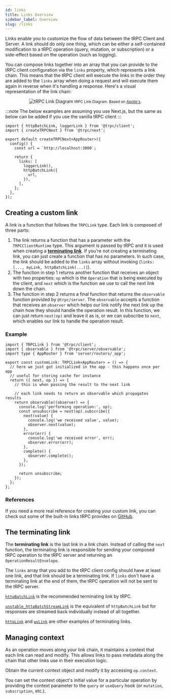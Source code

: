 ```yaml
---
id: links
title: Links Overview
sidebar_label: Overview
slug: /links
---
```


Links enable you to customize the flow of data between the tRPC Client and Server. A link should do only one thing, which can be either a self-contained modification to a tRPC operation (query, mutation, or subscription) or a side-effect based on the operation (such as logging).

You can compose links together into an array that you can provide to the tRPC client configuration via the `links` property, which represents a link chain. This means that the tRPC client will execute the links in the order they are added to the `links` array when doing a request and will execute them again in reverse when it's handling a response. Here's a visual representation of the link chain:

<div align="center" style={{marginBottom: '12px'}}>
  <img src="/img/links-diagram.svg" style={{background: 'white'}} alt="tRPC Link Diagram"/>
  <small>tRPC Link Diagram. Based on <a href="https://www.apollographql.com/docs/react/api/link/introduction/" target="_blank">Apollo's</a>.</small>
</div>

:::note
The below examples are assuming you use Next.js, but the same as below can be added if you use the vanilla tRPC client
:::

```tsx title='utils/trpc.ts'
import { httpBatchLink, loggerLink } from '@trpc/client';
import { createTRPCNext } from '@trpc/next';

export default createTRPCNext<AppRouter>({
  config() {
    const url = `http://localhost:3000`;

    return {
      links: [
        loggerLink(),
        httpBatchLink({
          url,
        }),
      ],
    };
  },
});
```

## Creating a custom link

A link is a function that follows the `TRPCLink` type. Each link is composed of three parts:

1. The link returns a function that has a parameter with the `TRPCClientRuntime` type. This argument is passed by tRPC and it is used when creating a [**terminating link**](#the-terminating-link). If you're not creating a terminating link, you can just create a function that has no parameters. In such case, the link should be added to the `links` array without invoking (`links: [..., myLink, httpBatchLink(...)]`).
2. The function in step 1 returns another function that receives an object with two properties: `op` which is the `Operation` that is being executed by the client, and `next` which is the function we use to call the next link down the chain.
3. The function in step 2 returns a final function that returns the `observable` function provided by `@trpc/server`. The `observable` accepts a function that receives an `observer` which helps our link notify the next link up the chain how they should handle the operation result. In this function, we can just return `next(op)` and leave it as is, or we can subscribe to `next`, which enables our link to handle the operation result.

### Example

```tsx title='utils/customLink.ts'
import { TRPCLink } from '@trpc/client';
import { observable } from '@trpc/server/observable';
import type { AppRouter } from 'server/routers/_app';

export const customLink: TRPCLink<AppRouter> = () => {
  // here we just got initialized in the app - this happens once per app
  // useful for storing cache for instance
  return ({ next, op }) => {
    // this is when passing the result to the next link

    // each link needs to return an observable which propagates results
    return observable((observer) => {
      console.log('performing operation:', op);
      const unsubscribe = next(op).subscribe({
        next(value) {
          console.log('we received value', value);
          observer.next(value);
        },
        error(err) {
          console.log('we received error', err);
          observer.error(err);
        },
        complete() {
          observer.complete();
        },
      });

      return unsubscribe;
    });
  };
};
```

### References

If you need a more real reference for creating your custom link, you can check out some of the built-in links tRPC provides on [GitHub](https://github.com/trpc/trpc/tree/main/packages/client/src/links).

## The terminating link

The **terminating link** is the last link in a link chain. Instead of calling the `next` function, the terminating link is responsible for sending your composed tRPC operation to the tRPC server and returning an `OperationResultEnvelope`.

The `links` array that you add to the tRPC client config should have at least one link, and that link should be a terminating link. If `links` don't have a terminating link at the end of them, the tRPC operation will not be sent to the tRPC server.

[`httpBatchLink`](./httpBatchLink.md) is the recommended terminating link by tRPC.

[`unstable_httpBatchStreamLink`](./httpBatchStreamLink.md) is the equivalent of `httpBatchLink` but for responses are streamed back individually instead of all together.

[`httpLink`](./httpLink.md) and [`wsLink`](./wsLink.md) are other examples of terminating links.

## Managing context

As an operation moves along your link chain, it maintains a context that each link can read and modify. This allows links to pass metadata along the chain that other links use in their execution logic.

Obtain the current context object and modify it by accessing `op.context`.

You can set the context object's initial value for a particular operation by providing the context parameter to the `query` or `useQuery` hook (or `mutation`, `subscription`, etc.).
